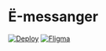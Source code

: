 # Ё-messanger

[![Deploy](https://img.shields.io/badge/Deploy-passing-green)](https://cranky-mcnulty-59af15.netlify.app/)
[![Fligma](https://img.shields.io/badge/Fligma-v1-yellow)](https://www.figma.com/file/G8Nrm7vN2ijZqRR2zBlyUc/messanger?node-id=0%3A1)

